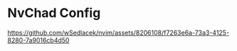 # NvChad Config



https://github.com/wSedlacek/nvim/assets/8206108/f7263e6a-73a3-4125-8280-7a9016cb4d50

